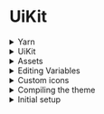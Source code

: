 # UiKit

<details><summary>Yarn</summary>
<p>
  
https://yarnpkg.com/pt-br/

Getting Started

```ps
npm install -g yarn
```

hyper
	
```hyper
yarn doctor
output>	yarn run v1.22.17
```
	
</p>
</details>		

<details><summary>UiKit</summary>
<p>
	
https://getuikit.com	
	
```ps
c:\Dev\Angular\> git clone git://github.com/uikit/uikit.git	
```	
	
</p>
</details>		

<details><summary>Assets</summary>
<p>
	
https://github.com/balta-io/7187/tree/master/assets
	
</p>
</details>		

<details><summary>Editing Variables</summary>
	
c:\Dev\Angular\uikit\> 
```
code .
```
	
```
src/	
    less/				< choosen by affinity						 
        components/*						 
            variables.less						 
        themes/*						 
    scss/						 
```
						 
<details><summary>variables.less</summary>						 
<p>
	
```less
//
// Component: Variables
//
// ========================================================================


// Global variables
// ========================================================================

//
// Typography
//

@global-font-family:            'Montserrat',sans-serif;
@global-font-size:              16px;
@global-line-height:            1.5;        // 24px

@global-xxlarge-font-size:      2.625rem;   // 42px
@global-xlarge-font-size:       2rem;       // 32px
@global-large-font-size:        1.5rem;     // 24px
@global-medium-font-size:       1.25rem;    // 20px
@global-small-font-size:        0.875rem;   // 14px

//
// Colors
//

@global-color:                  #666;
@global-emphasis-color:         #333;
@global-muted-color:            #999;

@global-link-color:             #8726d3;
@global-link-hover-color:       #6f20ad;

@global-inverse-color:          #fff;

//
// Backgrounds
//

@global-background:             #fff;

@global-muted-background:       #f8f8f8;
@global-primary-background:     #ff8429;
@global-secondary-background:   #ffc84d;

@global-success-background:     #43de7f;
@global-warning-background:     #f9d84b;
@global-danger-background:      #f04141;

//
// Borders
//

@global-border-width:           1px;
@global-border:                 #e5e5e5;

//
// Box-Shadows
//

@global-small-box-shadow:       0 2px 8px rgba(0,0,0,0.08);
@global-medium-box-shadow:      0 5px 15px rgba(0,0,0,0.16);
@global-large-box-shadow:       0 14px 25px rgba(0,0,0,0.16);
@global-xlarge-box-shadow:      0 28px 50px rgba(0,0,0,0.16);

//
// Spacings
//

// Used in margin, secion, list

@global-margin:                 20px;
@global-small-margin:           10px;
@global-medium-margin:          40px;
@global-large-margin:           70px;
@global-xlarge-margin:          140px;

// Used in grid, column, container, align, card, padding

@global-gutter:                 30px;
@global-small-gutter:           15px;
@global-medium-gutter:          40px;
@global-large-gutter:           70px;

//
// Controls
//

@global-control-height:         40px;
@global-control-small-height:   30px;
@global-control-large-height:   55px;

//
// Z-index
//

@global-z-index:                1000;	
```
	
</p>	
</details>			

</details>			

<details><summary>Custom icons</summary>						 
<p>
	
https://getuikit.com/docs/icon

Copy all from

```
uikit\assets\svg		
	bruce-01.svg
	bruce-02.svg
	bruce-03.svg
	bruce-04.svg
	icon-color-dark.svg
	icon-color-light.svg
	logo-color-dark.svg
	logo-color-light.svg
```

New Folder
	
```
uikit/custom/icons
```
	
Paste	
</p>
</details>			

<details><summary>Compiling the theme</summary>
<p>
	
wt
	
```ps
yarn install
yarn compile
```	

Folder 

```	
dist/ yellowed	
```	
</p>
</details>				
	
<details><summary>Initial setup</summary>
<p>
	
Move to folder **c:\dev\angular\**

```	
ng: Angular
```	

Create a new workspace and an initial Angular application
	
wt

```ps
ng new petshop
? Would you like to add Angular routing? Yes
? Which stylesheet format would you like to use? CSS
```

code c:\dev\angular\petshop

```	
src/
	index.html		
```
	
<details><summary>index.html</summary>	
	
```html	
<!doctype html>
<html lang="en">

<head>
  <meta charset="utf-8">
  <title>Dachshop</title>
  <base href="/">
  <meta name="viewport" content="width=device-width, initial-scale=1">
  <link rel="icon" type="image/x-icon" href="favicon.ico">

  <link href="https://fonts.googleapis.com/css?family=Montserrat:300" rel="stylesheet">			<
  <link rel="stylesheet" href="assets/css/uikit.min.css">						<
</head>

<body>
  <app-root></app-root>

  <script src="assets/js/uikit.min.js"></script>							<
  <script src="assets/js/uikit-icons.min.js"></script>							<
</body>

</html>	
```	
	
</details>
	
Reveal in File Explorer **src/assets**
		
Copy uikit\dist\* (only *min*)

	css/*

	js/*		

Paste **src\assets**
		

Copy favicon.ico from uikit\assets and Paste to petshop\src (https://xiconeditor.com/)
		
wt 
	
```ps	
ng serve -o	
```	
	
</p>
</details>					
